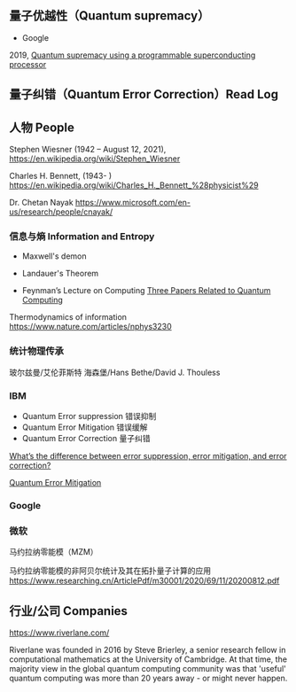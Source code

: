 ## 量子优越性（Quantum supremacy）

- Google

2019, [Quantum supremacy using a programmable superconducting processor](https://www.nature.com/articles/s41586-019-1666-5)




## 量子纠错（Quantum Error Correction）Read Log

## 人物 People

Stephen Wiesner (1942 – August 12, 2021),
https://en.wikipedia.org/wiki/Stephen_Wiesner

Charles H. Bennett, (1943- )
https://en.wikipedia.org/wiki/Charles_H._Bennett_%28physicist%29

Dr. Chetan Nayak
https://www.microsoft.com/en-us/research/people/cnayak/


### 信息与熵 Information and Entropy

- Maxwell's demon

- Landauer's Theorem

- Feynman’s Lecture on Computing
[Three Papers Related to Quantum Computing](https://jackkrupansky.medium.com/feynmans-three-papers-related-to-quantum-computing-dd6f9847e6ad)





Thermodynamics of information
https://www.nature.com/articles/nphys3230

### 统计物理传承

玻尔兹曼/艾伦菲斯特
海森堡/Hans Bethe/David J. Thouless

### IBM

- Quantum Error suppression 错误抑制
- Quantum Error Mitigation 错误缓解
- Quantum Error Correction 量子纠错

[What’s the difference between error suppression, error mitigation, and error correction?](https://www.ibm.com/quantum/blog/quantum-error-suppression-mitigation-correction)

[Quantum Error Mitigation](https://arxiv.org/abs/2210.00921)


### Google


### 微软


马约拉纳零能模（MZM）

马约拉纳零能模的非阿贝尔统计及其在拓扑量子计算的应用
https://www.researching.cn/ArticlePdf/m30001/2020/69/11/20200812.pdf


## 行业/公司 Companies

https://www.riverlane.com/

Riverlane was founded in 2016 by Steve Brierley, a senior research fellow in computational mathematics at the University of Cambridge. At that time, the majority view in the global quantum computing community was that 'useful' quantum computing was more than 20 years away - or might never happen.
